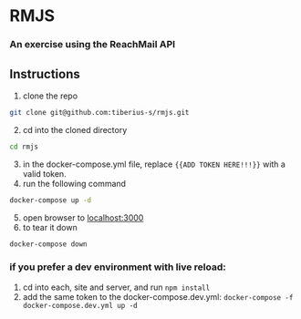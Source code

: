 # RMJS
### An exercise using the ReachMail API

## Instructions

1. clone the repo
```sh
git clone git@github.com:tiberius-s/rmjs.git
```
2. cd into the cloned directory
```sh
cd rmjs
```
3. in the docker-compose.yml file, replace `{{ADD TOKEN HERE!!!}}` with a valid token.
4. run the following command
```sh
docker-compose up -d
```
5. open browser to [localhost:3000](localhost:3000)
6. to tear it down
```sh
docker-compose down
```

### if you prefer a dev environment with live reload:
1. cd into each, site and server, and run `npm install` 
2. add the same token to the docker-compose.dev.yml: `docker-compose -f docker-compose.dev.yml up -d`
````